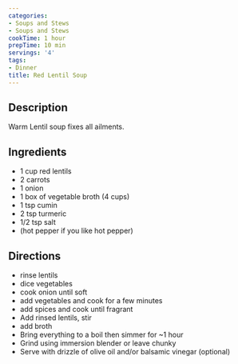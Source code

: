 ```yaml
---
categories:
- Soups and Stews
- Soups and Stews
cookTime: 1 hour
prepTime: 10 min
servings: '4'
tags:
- Dinner
title: Red Lentil Soup
---
```


## Description 

Warm Lentil soup fixes all ailments.

## Ingredients 

* 1 cup red lentils
* 2 carrots
* 1 onion
* 1 box of vegetable broth (4 cups)
* 1 tsp cumin
* 2 tsp turmeric
* 1/2 tsp salt
* (hot pepper if you like hot pepper)

## Directions 

* rinse lentils
* dice vegetables
* cook onion until soft
* add vegetables and cook for a few minutes
* add spices and cook until fragrant
* Add rinsed lentils, stir
* add broth
* Bring everything to a boil then simmer for \~1 hour
* Grind using immersion blender or leave chunky
* Serve with drizzle of olive oil and/or balsamic vinegar (optional)